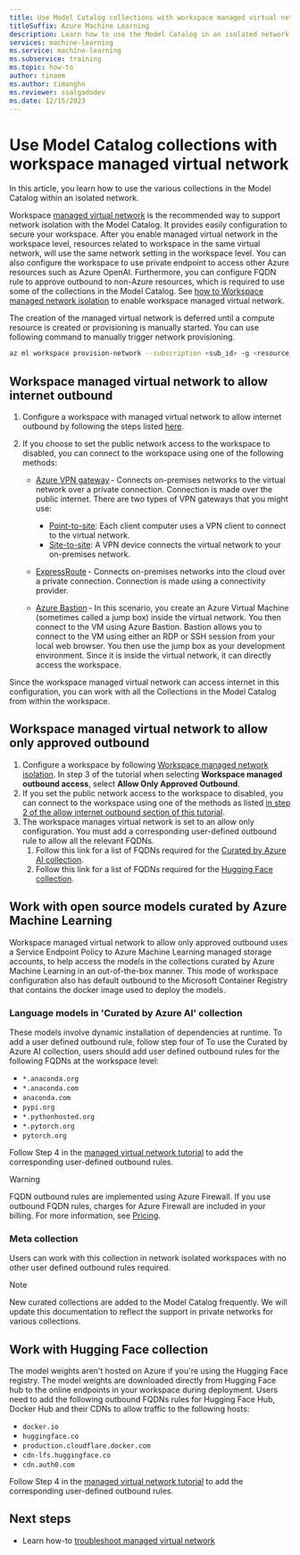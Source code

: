 ```yaml
---
title: Use Model Catalog collections with workspace managed virtual network
titleSuffix: Azure Machine Learning
description: Learn how to use the Model Catalog in an isolated network.
services: machine-learning
ms.service: machine-learning
ms.subservice: training
ms.topic: how-to
author: tinaem
ms.author: timanghn
ms.reviewer: ssalgadodev
ms.date: 12/15/2023
---
```


# Use Model Catalog collections with workspace managed virtual network

In this article, you learn how to use the various collections in the Model Catalog within an isolated network. 

Workspace [managed virtual network](./how-to-network-isolation-planning.md) is the recommended way to support network isolation with the Model Catalog. It provides easily configuration to secure your workspace. After you enable managed virtual network in the workspace level, resources related to workspace in the same virtual network, will use the same network setting in the workspace level. You can also configure the workspace to use private endpoint to access other Azure resources such as Azure OpenAI. Furthermore, you can configure FQDN rule to approve outbound to non-Azure resources, which is required to use some of the collections in the Model Catalog. See [how to Workspace managed network isolation](./how-to-managed-network.md) to enable workspace managed virtual network.

The creation of the managed virtual network is deferred until a compute resource is created or provisioning is manually started. You can use following command to manually trigger network provisioning.
```bash
az ml workspace provision-network --subscription <sub_id> -g <resource_group_name> -n <workspace_name>
```

## Workspace managed virtual network to allow internet outbound

1. Configure a workspace with managed virtual network to allow internet outbound by following the steps listed [here](./how-to-managed-network.md#configure-a-managed-virtual-network-to-allow-internet-outbound).
2. If you choose to set the public network access to the workspace to disabled, you can connect to the workspace using one of the following methods:

     * [Azure VPN gateway](/azure/vpn-gateway/vpn-gateway-about-vpngateways) - Connects on-premises networks to the virtual network over a private connection. Connection is made over the public internet. There are two types of VPN gateways that you might use: 

        * [Point-to-site](/azure/vpn-gateway/vpn-gateway-howto-point-to-site-resource-manager-portal): Each client computer uses a VPN client to connect to the virtual network. 
        * [Site-to-site](/azure/vpn-gateway/tutorial-site-to-site-portal): A VPN device connects the virtual network to your on-premises network. 

    * [ExpressRoute](https://azure.microsoft.com/products/expressroute/) - Connects on-premises networks into the cloud over a private connection. Connection is made using a connectivity provider. 

    * [Azure Bastion](/azure/bastion/bastion-overview) - In this scenario, you create an Azure Virtual Machine (sometimes called a jump box) inside the virtual network. You then connect to the VM using Azure Bastion. Bastion allows you to connect to the VM using either an RDP or SSH session from your local web browser. You then use the jump box as your development environment. Since it is inside the virtual network, it can directly access the workspace.

Since the workspace managed virtual network can access internet in this configuration, you can work with all the Collections in the Model Catalog from within the workspace. 

## Workspace managed virtual network to allow only approved outbound

1. Configure a workspace by following [Workspace managed network isolation](./how-to-managed-network.md#configure-a-managed-virtual-network-to-allow-only-approved-outbound). In step 3 of the tutorial when selecting **Workspace managed outbound access**, select **Allow Only Approved Outbound**.  
2. If you set the public network access to the workspace to disabled, you can connect to the workspace using one of the methods as listed [in step 2 of the allow internet outbound section of this tutorial](#workspace-managed-virtual-network-to-allow-internet-outbound).
3. The workspace manages virtual network is set to an allow only configuration. You must add a corresponding user-defined outbound rule to allow all the relevant FQDNs.
    1. Follow this link for a list of FQDNs required for the [Curated by Azure AI collection](#language-models-in-curated-by-azure-ai-collection).
    2. Follow this link for a list of FQDNs required for the [Hugging Face collection](#work-with-hugging-face-collection). 

## Work with open source models curated by Azure Machine Learning

Workspace managed virtual network to allow only approved outbound uses a Service Endpoint Policy to Azure Machine Learning managed storage accounts, to help access the models in the collections curated by Azure Machine Learning in an out-of-the-box manner. This mode of workspace configuration also has default outbound to the Microsoft Container Registry that contains the docker image used to deploy the models. 

### Language models in 'Curated by Azure AI' collection

These models involve dynamic installation of dependencies at runtime. To add a user defined outbound rule, follow step four of 
To use the Curated by Azure AI collection, users should add user defined outbound rules for the following FQDNs at the workspace level:

  * `*.anaconda.org`
  * `*.anaconda.com`
  * `anaconda.com`
  * `pypi.org`
  * `*.pythonhosted.org`
  * `*.pytorch.org`
  * `pytorch.org`

Follow Step 4 in the [managed virtual network tutorial](./how-to-managed-network.md#configure-a-managed-virtual-network-to-allow-only-approved-outbound) to add the corresponding user-defined outbound rules. 

> [!WARNING]
> FQDN outbound rules are implemented using Azure Firewall. If you use outbound FQDN rules, charges for Azure Firewall are included in your billing. For more information, see [Pricing](./how-to-managed-network.md#pricing).
  
### Meta collection 

Users can work with this collection in network isolated workspaces with no other user defined outbound rules required. 

> [!NOTE]
> New curated collections are added to the Model Catalog frequently. We will update this documentation to reflect the support in private networks for various collections.

## Work with Hugging Face collection 

The model weights aren't hosted on Azure if you're using the Hugging Face registry. The model weights are downloaded directly from Hugging Face hub to the online endpoints in your workspace during deployment.
Users need to add the following outbound FQDNs rules for Hugging Face Hub, Docker Hub and their CDNs to allow traffic to the following hosts: 

  * `docker.io`
  * `huggingface.co`
  * `production.cloudflare.docker.com`
  * `cdn-lfs.huggingface.co`
  * `cdn.auth0.com`

Follow Step 4 in the [managed virtual network tutorial](./how-to-managed-network.md#configure-a-managed-virtual-network-to-allow-only-approved-outbound) to add the corresponding user-defined outbound rules. 

## Next steps 

* Learn how-to [troubleshoot managed virtual network](./how-to-troubleshoot-managed-network.md)
  
